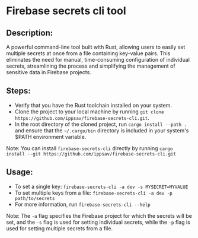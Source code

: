 # Firebase secrets cli tool 


## Description:

A powerful command-line tool built with Rust, allowing users to easily set multiple secrets at once from a file containing key-value pairs. This eliminates the need for manual, time-consuming configuration of individual secrets, streamlining the process and simplifying the management of sensitive data in Firebase projects.

## Steps: 
- Verify that you have the Rust toolchain installed on your system.
- Clone the project to your local machine by running `git clone https://github.com/ippsav/firebase-secrets-cli.git`.
- In the root directory of the cloned project, run `cargo install --path .` and ensure that the `~/.cargo/bin` directory is included in your system's $PATH environment variable.

Note: You can install `firebase-secrets-cli` directly by running `cargo install --git https://github.com/ippsav/firebase-secrets-cli.git`

## Usage:
- To set a single key: `firebase-secrets-cli -a dev -s MYSECRET=MYVALUE`
- To set multiple keys from a file: `firebase-secrets-cli -a dev -p path/to/secrets`
- For more information, run `firebase-secrets-cli --help`

Note: The `-a` flag specifies the Firebase project for which the secrets will be set, and the `-s` flag is used for setting individual secrets, while the `-p` flag is used for setting multiple secrets from a file.
